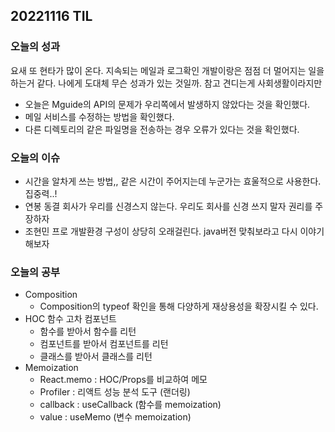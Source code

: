 ## 20221116 TIL

### 오늘의 성과
 요새 또 현타가 많이 온다. 지속되는 메일과 로그확인 개발이랑은 점점 더 멀어지는 일을 하는거 같다. 나에게 도대체 무슨 성과가 있는 것일까. 참고 견디는게 사회생활이라지만
 * 오늘은 Mguide의 API의 문제가 우리쪽에서 발생하지 않았다는 것을 확인했다.
 * 메일 서비스를 수정하는 방법을 확인했다.
 * 다른 디렉토리의 같은 파일명을 전송하는 경우 오류가 있다는 것을 확인했다.
### 오늘의 이슈
  * 시간을 알차게 쓰는 방법,, 같은 시간이 주어지는데 누군가는 효울적으로 사용한다. 집중력..!
  * 연봉 동결 회사가 우리를 신경스지 않는다. 우리도 회사를 신경 쓰지 말자 권리를 주장하자
  * 조현민 프로 개발환경 구성이 상당히 오래걸린다. java버전 맞춰보라고 다시 이야기해보자

### 오늘의 공부
  * Composition
    - Composition의 typeof 확인을 통해 다양하게 재상용성을 확장시킬 수 있다.
  * HOC 함수 고차 컴포넌트
    - 함수를 받아서 함수를 리턴
    - 컴포넌트를 받아서 컴포넌트를 리턴
    - 클래스를 받아서 클래스를 리턴
  * Memoization
    - React.memo : HOC/Props를 비교하여 메모
    - Profiler : 리액트 성능 분석 도구 (랜더링)
    - callback : useCallback (함수를 memoization)
    - value : useMemo (변수 memoization)
